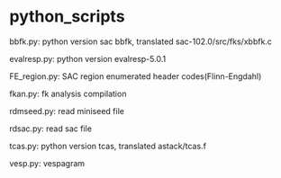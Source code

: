 # python_scripts
bbfk.py: python version sac bbfk, translated sac-102.0/src/fks/xbbfk.c

evalresp.py: python version evalresp-5.0.1

FE_region.py: SAC region enumerated header codes(Flinn-Engdahl)

fkan.py: fk analysis compilation

rdmseed.py: read miniseed file

rdsac.py: read sac file

tcas.py: python version tcas, translated astack/tcas.f

vesp.py: vespagram
